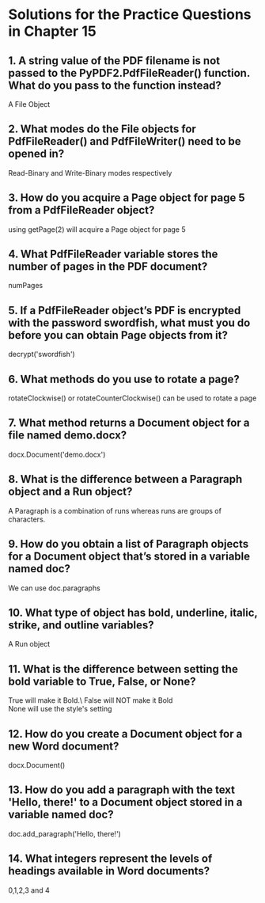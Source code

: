 # Solutions for the Practice Questions in Chapter 15

## 1. A string value of the PDF filename is not passed to the PyPDF2.PdfFileReader() function. What do you pass to the function instead?
A File Object
## 2. What modes do the File objects for PdfFileReader() and PdfFileWriter() need to be opened in?
Read-Binary and Write-Binary modes respectively
## 3. How do you acquire a Page object for page 5 from a PdfFileReader object?
using getPage(2) will acquire a Page object for page 5
## 4. What PdfFileReader variable stores the number of pages in the PDF document?
numPages
## 5. If a PdfFileReader object’s PDF is encrypted with the password swordfish, what must you do before you can obtain Page objects from it?
decrypt('swordfish')
## 6. What methods do you use to rotate a page?
rotateClockwise() or rotateCounterClockwise() can be used to rotate a page
## 7. What method returns a Document object for a file named demo.docx?
docx.Document('demo.docx')
## 8. What is the difference between a Paragraph object and a Run object?
A Paragraph is a combination of runs whereas runs are groups of characters.
## 9. How do you obtain a list of Paragraph objects for a Document object that’s stored in a variable named doc?
We can use doc.paragraphs
## 10. What type of object has bold, underline, italic, strike, and outline variables?
A Run object
## 11. What is the difference between setting the bold variable to True, False, or None?
True will make it Bold.\ 
False will NOT make it Bold\
None will use the style's setting
## 12. How do you create a Document object for a new Word document?
docx.Document()
## 13. How do you add a paragraph with the text 'Hello, there!' to a Document object stored in a variable named doc?
doc.add_paragraph('Hello, there!')
## 14. What integers represent the levels of headings available in Word documents?
0,1,2,3 and 4